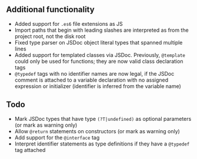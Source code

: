 ## Additional functionality
 - Added support for `.es6` file extensions as JS
 - Import paths that begin with leading slashes are interpreted as from the project root, not the disk root
 - Fixed type parser on JSDoc object literal types that spanned multiple lines
 - Added support for templated classes via JSDoc. Previously, `@template` could only be used for functions; they are now valid class declaration tags
 - `@typedef` tags with no identifier names are now legal, if the JSDoc comment is attached to a variable declaration with no assigned expression or initializer (identifier is inferred from the variable name)
  
## Todo
 - Mark JSDoc types that have type `(?T|undefined)` as optional parameters (or mark as warning only)
 - Allow `@return` statements on constructors (or mark as warning only)
 - Add support for the `@interface` tag
 - Interpret identifier statements as type definitions if they have a `@typedef` tag attached
